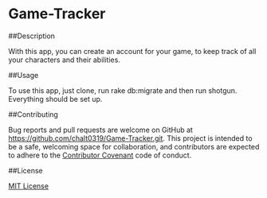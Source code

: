 # Game-Tracker

##Description

With this app, you can create an account for your game, to keep track of all your characters and their abilities.

##Usage

To use this app, just clone, run rake db:migrate and then run shotgun. Everything should be set up.

##Contributing

Bug reports and pull requests are welcome on GitHub at https://github.com/chalt0319/Game-Tracker.git. This project is intended to be a safe, welcoming space for collaboration, and contributors are expected to adhere to the [Contributor Covenant](http://contributor-covenant.org) code of conduct.

##License

[MIT License](https://choosealicense.com/licenses/mit/)

